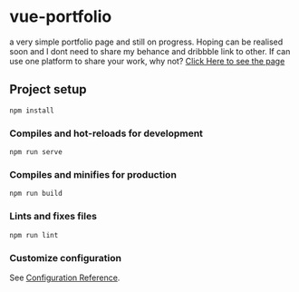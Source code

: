 # vue-portfolio
a very simple portfolio page and still on progress. Hoping can be realised soon and I dont need to share my behance and dribbble link to other. If can use one platform to share your work, why not?
[Click Here to see the page](https://wafa-porto.netlify.app/#/)

## Project setup
```
npm install
```

### Compiles and hot-reloads for development
```
npm run serve
```

### Compiles and minifies for production
```
npm run build
```

### Lints and fixes files
```
npm run lint
```

### Customize configuration
See [Configuration Reference](https://cli.vuejs.org/config/).
